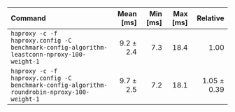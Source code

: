 | Command | Mean [ms] | Min [ms] | Max [ms] | Relative |
|:---|---:|---:|---:|---:|
| `haproxy -c -f haproxy.config -C benchmark-config-algorithm-leastconn-nproxy-100-weight-1` | 9.2 ± 2.4 | 7.3 | 18.4 | 1.00 |
| `haproxy -c -f haproxy.config -C benchmark-config-algorithm-roundrobin-nproxy-100-weight-1` | 9.7 ± 2.5 | 7.2 | 18.1 | 1.05 ± 0.39 |
